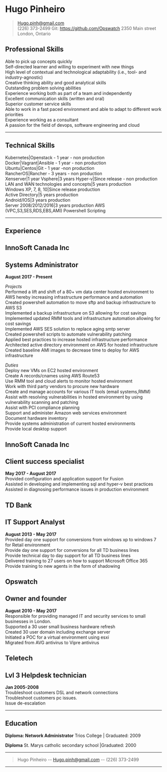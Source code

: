 # Hugo Pinheiro
 

> [Hugo.pinh@gmail.com](Hugo.pinh@gmail.com)  
> (226) 373-2499       Git: https://github.com/Opswatch
> 2350 Main street London, Ontario

## Professional Skills 

Able to pick up concepts quickly                                                                      
Self-directed learner and willing to experiment with new things                            
High level of contextual and technological adaptability (i.e., tool- and industry-agnostic)                                                                                     
Creative thinking ability and good analytical skills                                                   
Outstanding problem solving abilities                                                          
Experience working both as part of a team and independently                                          
Excellent communication skills (written and oral)                                              
Superior customer service skills                                                                     
Able to work in a fast paced environment and able to adapt to different work priorities                                                                                    
Experience working as a consultant                                                                            
A passion for the field of devops, software engineering and cloud

-------

## Technical Skills 

Kubernetes|Openstack - 1 year - non production                                                         
Docker|Vagrant|Ansible - 1 year - non production                                                                              
Ubuntu|Centos|Git - 1 year -non production                                                           
RancherOS|Rancher - 3 years - non production                                                                             
Xenserver|1 year    Vsphere|3 years    Hyper-v|Since release - non production                                                                                
LAN and WAN technologies and concepts|5 years production                                                             
Windows XP, 7, 8, 10|Since release production                                                                                  
Active Directory|5 years production                                                                                 
Android/IOS|3 years production                                                                                           
Server 2008/2012/2016|3 years production                                                                                                                                                                                AWS (VPC,S3,SES,RDS,EBS,AMI)                                                                                                                                                                                            Powershell Scripting                                                                                                                                                                                                                                                                                                                                                                                                               

------

## Experience 

## InnoSoft Canada Inc
## Systems Administrator
  __August 2017 - Present__                                                                                                                                                                                             

 _Projects_                                                                                                                                                                                                             
Performed a lift and shift of a 80+ vm data center hosted environment to AWS hereby increasing infrastructure performance and automation                                                                                
Created powershell automation to move sftp and backup infrastructure to AWS S3                                                                                                                                          
Implemented a backup infrastructure on S3 allowing for cost savings                                                                                                                                                     
Implemented updated RMM tools and infrastructure automation allowing for cost savings                                                                                                                                   
Implemented AWS SES solution to replace aging smtp server                                                                                                                                                               
Created powershell scripts to automate vulnerability patching                                                                                                                                                           
Applied best practices to increase hosted infrastructure performance                                                                                                                                                    
Architected active directory environment on AWS for hosted infrastructure                                                                                                                                               
Created baseline AMI images to decrease time to deploy for AWS infrastructure                                                                                                                                           

 _Duties_                                                                                                                                                                                                               
Deploy new VMs on EC2 hosted environment                                                                                                                                                                                
Create A records/cnames using AWS Route53                                                                                                                                                                               
Use RMM tool and cloud alerts to monitor hosted environment                                                                                                                                                             
Work with third party vendors to procure new hardware                                                                                                                                                                   
Create and manage accounts for various IT tools (email systems,RMM)                                                                                                                                                     
Assist with resolving vulnerabilities in hosted environment by using vulnerability scanning and patching                                                                                                                
Assist with PCI compliance planning                                                                                                                                                                                     
Support and administer Amazon web services environment                                                                                                                                                                  
Document hardware inventory                                                                                                                                                                                             
Provide systems administration of current hosted environments                                                                                                                                                           
Provide local desktop support                                                                                                                                                                                           


## InnoSoft Canada Inc
## Client success specialist
  __May 2017 - August 2017__                                                                                                                                                                                            
Provided configuration and application support for Fusion                                                                                                                                                               
Assisted in developing and implementing sql and hyper-v best practices                                                                                                                                                 
Assisted in diagnosing performance issues in production environment                                                                                                                                                     

## TD Bank
## IT Support Analyst
  __August 2013 - May 2017__                                                                         
Provided day one support for conversions from windows xp to windows 7 for Retail environment                                                                                       
Provide day one support for conversions for all TD business lines                                          
Provide technical day to day support for all TD business lines                                             
Delivered training to 27 users on how to support Microsoft Office 365                                                 
Provide training to new agents in the form of shadowing

## Opswatch
## Owner and founder
  __August 2010 - May 2017__                                                                     
Responsible for providing managed IT and security services to small businesses in London.                                                                  
Supported a 30 user small business hardware refresh                                                   
Created 30 user domain including exchange server                                                               
Initiated a POC for a virtual environment using esxi                                                      
Migrated from AVG antivirus to Vipre antivirus                                                                            

## Teletech
## Lvl 3 Helpdesk technician
  __Jan 2005-2008__                                                                             
Troubleshoot customers DSL and network connections                                                  
Troubleshoot customers pc issues.                                                                         
Issue de-escalation

------

## Education 

**Diploma: Network Administrator**
Trios College | Graduated: 2009

**Diploma**
St. Marys catholic secondary school |Graduated: 2000


------

> Hugo Pinheiro -- [Hugo.pinh@gmail.com](hugo.pinh@gmail.com) -- (226) 373-2499

------